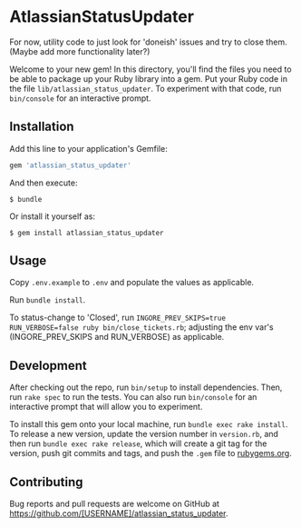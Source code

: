 # AtlassianStatusUpdater

For now, utility code to just look for 'doneish' issues and try to close them. (Maybe add more functionality later?)

Welcome to your new gem! In this directory, you'll find the files you need to be able to package up your Ruby library into a gem. Put your Ruby code in the file `lib/atlassian_status_updater`. To experiment with that code, run `bin/console` for an interactive prompt.

## Installation

Add this line to your application's Gemfile:

```ruby
gem 'atlassian_status_updater'
```

And then execute:

    $ bundle

Or install it yourself as:

    $ gem install atlassian_status_updater

## Usage

Copy `.env.example` to `.env` and populate the values as applicable.

Run `bundle install`.

To status-change to 'Closed', run `INGORE_PREV_SKIPS=true RUN_VERBOSE=false ruby bin/close_tickets.rb`; adjusting the env var's (INGORE_PREV_SKIPS and RUN_VERBOSE) as applicable.

## Development

After checking out the repo, run `bin/setup` to install dependencies. Then, run `rake spec` to run the tests. You can also run `bin/console` for an interactive prompt that will allow you to experiment.

To install this gem onto your local machine, run `bundle exec rake install`. To release a new version, update the version number in `version.rb`, and then run `bundle exec rake release`, which will create a git tag for the version, push git commits and tags, and push the `.gem` file to [rubygems.org](https://rubygems.org).

## Contributing

Bug reports and pull requests are welcome on GitHub at https://github.com/[USERNAME]/atlassian_status_updater.
